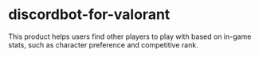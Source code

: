 # discordbot-for-valorant
This product helps users find other players to play with based on in-game stats, such as character preference and competitive rank.
